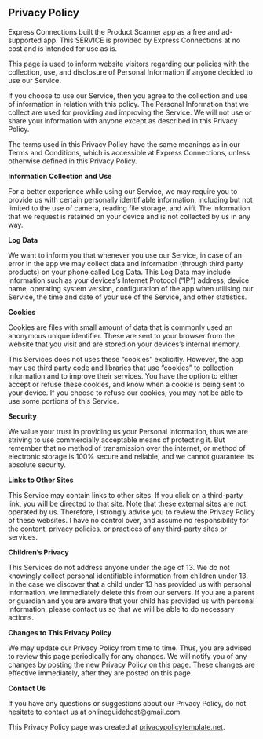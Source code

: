 <html>
<body>
<h2>Privacy Policy</h2>
<p>Express Connections built the Product Scanner app as a free and ad-supported app. This SERVICE is provided by Express Connections at no cost and is intended
    for use as is.</p>
<p>This page is used to inform website visitors regarding our policies with the collection, use, and disclosure of Personal Information if anyone decided to use our Service.</p>
<p>If you choose to use our Service, then you agree to the collection and use of information in relation with this policy. The Personal Information that we collect are used for providing and improving the Service. We will not use or share your information with anyone except as described in this Privacy Policy.</p>
<p>The terms used in this Privacy Policy have the same meanings as in our Terms and Conditions, which is accessible at Express Connections, unless otherwise defined in this Privacy Policy.</p>

<p><strong>Information Collection and Use</strong></p>
<p>For a better experience while using our Service, we may require you to provide us with certain personally identifiable information, including but not limited to the use of camera, reading file storage, and wifi.
	The information that we request is retained on your device and is not collected by us in any way.</p>

<p><strong>Log Data</strong></p>
<p>We want to inform you that whenever you use our Service, in case of an error in the app we may collect data and information (through third party products) on your phone called Log Data. This Log Data may include information such as your devices’s Internet Protocol (“IP”) address, device name, operating system version, configuration of the app when utilising our Service, the time and date of your use of the Service, and other statistics.</p>

<p><strong>Cookies</strong></p>
<p>Cookies are files with small amount of data that is commonly used an anonymous unique identifier. These are sent to your browser from the website that you visit and are stored on your devices’s internal memory.</p>
<p>This Services does not uses these “cookies” explicitly. However, the app may use third party code and libraries that use “cookies” to collection information and to improve their services. You have the option to either accept or refuse these cookies, and know when a cookie is being sent to your device. If you choose to refuse our cookies, you may not be able to use some portions of this Service.</p>

<p><strong>Security</strong></p>
<p>We value your trust in providing us your Personal Information, thus we are striving to use commercially acceptable means of protecting it. But remember that no method of transmission over the internet, or method of electronic storage is 100% secure and reliable, and we cannot guarantee its absolute security.</p>

<p><strong>Links to Other Sites</strong></p>
<p>This Service may contain links to other sites. If you click on a third-party link, you will be directed to that site. Note that these external sites are not operated by us. Therefore, I strongly advise you to review the Privacy Policy of these websites. I have no control over, and assume no responsibility for the content, privacy policies, or practices of any third-party sites or services.</p>

<p><strong>Children’s Privacy</strong></p>
<p>This Services do not address anyone under the age of 13. We do not knowingly collect personal identifiable information from children under 13. In the case we discover that a child under 13 has provided us with personal information, we immediately delete this from our servers. If you are a parent or guardian and you are aware that your child has provided us with personal information, please contact us so that we will be able to do necessary actions.</p>

<p><strong>Changes to This Privacy Policy</strong></p>
<p>We may update our Privacy Policy from time to time. Thus, you are advised to review this page periodically for any changes. We will notify you of any changes by posting the new Privacy Policy on this page. These changes are effective immediately, after they are posted on this page.</p>

<p><strong>Contact Us</strong></p>
<p>If you have any questions or suggestions about our Privacy Policy, do not hesitate to contact us at onlineguidehost@gmail.com.</p>
<p>This Privacy Policy page was created at <a href="https://privacypolicytemplate.net"
                                              target="_blank">privacypolicytemplate.net</a>.</p>
</body>
</html>
